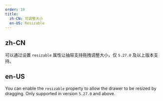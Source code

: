 ```yaml
---
order: 10
title:
  zh-CN: 可调整大小
  en-US: Resizable
---
```


## zh-CN

可以通过设置 `resizable` 属性让抽屉支持拖拽调整大小，仅 `5.27.0` 及以上版本支持。

## en-US

You can enable the `resizable` property to allow the drawer to be resized by dragging. Only supported in version `5.27.0` and above.
